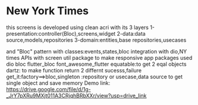 # New York Times
this screens is developed using clean acri with its 3 layers 
1-presentation:controller(Bloc),screens,widget
2-data:data source,models,repositories
3-domain:entities,base repositories,usecases

and "Bloc" pattern with classes:events,states,bloc integration with dio,NY times APIs
with screen util package to make responsive app
packages used
dio
bloc
flutter_bloc
font_awesome_flutter
equatable:to get 2 eqal objects
dartz: to make function return 2 differnt sucesss,failure
get_it:factory==>bloc,singleton :repository or usecase,data source to get single object and save memory
Demo link:
https://drive.google.com/file/d/1g-_JrY7pXRu9MXjt011A3CRjqhBRbXXr/view?usp=drive_link
